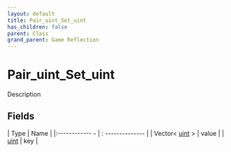 ```yaml
---
layout: default
title: Pair_uint_Set_uint
has_children: false
parent: Class
grand_parent: Game Reflection
---
```

# Pair_uint_Set_uint
Description 

## Fields
| Type | Name |
|:------------ - | : -------------- |
| Vector< [uint](game-reflection/components/uint.md) > | value |
| [uint](game-reflection/components/uint.md) | key |
